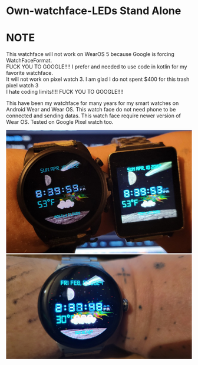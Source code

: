 # Own-watchface-LEDs Stand Alone

# NOTE 
This watchface will not work on WearOS 5 because Google is forcing WatchFaceFormat.   
FUCK YOU TO GOOGLE!!!!   I prefer and needed to use code in kotlin for my favorite watchface.        
It will not work on pixel watch 3.  I am glad I do not spent $400 for this trash pixel watch 3   
I hate coding limits!!!!      FUCK YOU TO GOOGLE!!!!     


This have been my watchface for many years for my smart watches on Android Wear and Wear OS.
This watch face do not need phone to be connected and sending datas. 
This watch face require newer version of Wear OS. Tested on Google Pixel watch too.     

![My Watches](watches.jpg)
![My Pixel](pixel.jpg)